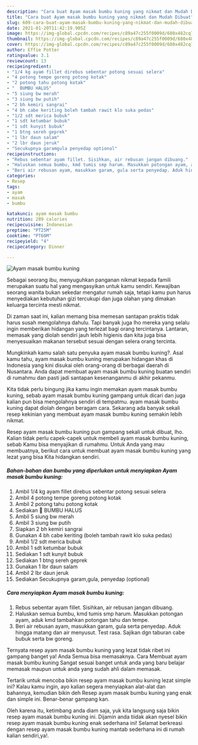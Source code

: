 ```yaml
---
description: "Cara buat Ayam masak bumbu kuning yang nikmat dan Mudah Dibuat"
title: "Cara buat Ayam masak bumbu kuning yang nikmat dan Mudah Dibuat"
slug: 609-cara-buat-ayam-masak-bumbu-kuning-yang-nikmat-dan-mudah-dibuat
date: 2021-01-20T11:42:19.905Z
image: https://img-global.cpcdn.com/recipes/c89a47c255f0009d/680x482cq70/ayam-masak-bumbu-kuning-foto-resep-utama.jpg
thumbnail: https://img-global.cpcdn.com/recipes/c89a47c255f0009d/680x482cq70/ayam-masak-bumbu-kuning-foto-resep-utama.jpg
cover: https://img-global.cpcdn.com/recipes/c89a47c255f0009d/680x482cq70/ayam-masak-bumbu-kuning-foto-resep-utama.jpg
author: Effie Potter
ratingvalue: 3.1
reviewcount: 13
recipeingredient:
- "1/4 kg ayam fillet direbus sebentar potong sesuai selera"
- "4 potong tempe goreng potong kotak"
- "2 potong tahu potong kotak"
- "  BUMBU HALUS"
- "5 siung bw merah"
- "3 siung bw putih"
- "2 bh kemiri sangrai"
- "4 bh cabe keriting boleh tambah rawit klo suka pedas"
- "1/2 sdt merica bubuk"
- "1 sdt ketumbar bubuk"
- "1 sdt kunyit bubuk"
- "1 btng sereh geprek"
- "1 lbr daun salam"
- "2 lbr daun jeruk"
- "Secukupnya garamgula penyedap optional"
recipeinstructions:
- "Rebus sebentar ayam fillet. Sisihkan, air rebusan jangan dibuang."
- "Haluskan semua bumbu, kmd tumis smp harum. Masukkan potongan ayam, aduk kmd tambahkan potongan tahu dan tempe."
- "Beri air rebusan ayam, masukkan garam, gula serta penyedap. Aduk hingga matang dan air menyusut. Test rasa. Sajikan dgn taburan cabe bubuk serta bw goreng."
categories:
- Resep
tags:
- ayam
- masak
- bumbu

katakunci: ayam masak bumbu 
nutrition: 289 calories
recipecuisine: Indonesian
preptime: "PT25M"
cooktime: "PT60M"
recipeyield: "4"
recipecategory: Dinner

---
```



![Ayam masak bumbu kuning](https://img-global.cpcdn.com/recipes/c89a47c255f0009d/680x482cq70/ayam-masak-bumbu-kuning-foto-resep-utama.jpg)

Sebagai seorang ibu, menyuguhkan panganan nikmat kepada famili merupakan suatu hal yang mengasyikan untuk kamu sendiri. Kewajiban seorang  wanita bukan sekedar mengatur rumah saja, tetapi kamu pun harus menyediakan kebutuhan gizi tercukupi dan juga olahan yang dimakan keluarga tercinta mesti nikmat.

Di zaman  saat ini, kalian memang bisa memesan santapan praktis tidak harus susah mengolahnya dahulu. Tapi banyak juga lho mereka yang selalu ingin memberikan hidangan yang terlezat bagi orang tercintanya. Lantaran, memasak yang diolah sendiri jauh lebih higienis dan kita juga bisa menyesuaikan makanan tersebut sesuai dengan selera orang tercinta. 



Mungkinkah kamu salah satu penyuka ayam masak bumbu kuning?. Asal kamu tahu, ayam masak bumbu kuning merupakan hidangan khas di Indonesia yang kini disukai oleh orang-orang di berbagai daerah di Nusantara. Anda dapat membuat ayam masak bumbu kuning buatan sendiri di rumahmu dan pasti jadi santapan kesenanganmu di akhir pekanmu.

Kita tidak perlu bingung jika kamu ingin memakan ayam masak bumbu kuning, sebab ayam masak bumbu kuning gampang untuk dicari dan juga kalian pun bisa mengolahnya sendiri di tempatmu. ayam masak bumbu kuning dapat diolah dengan beragam cara. Sekarang ada banyak sekali resep kekinian yang membuat ayam masak bumbu kuning semakin lebih nikmat.

Resep ayam masak bumbu kuning pun gampang sekali untuk dibuat, lho. Kalian tidak perlu capek-capek untuk membeli ayam masak bumbu kuning, sebab Kamu bisa menyajikan di rumahmu. Untuk Anda yang mau membuatnya, berikut cara untuk membuat ayam masak bumbu kuning yang lezat yang bisa Kita hidangkan sendiri.

<!--inarticleads1-->

##### Bahan-bahan dan bumbu yang diperlukan untuk menyiapkan Ayam masak bumbu kuning:

1. Ambil 1/4 kg ayam fillet direbus sebentar potong sesuai selera
1. Ambil 4 potong tempe goreng potong kotak
1. Ambil 2 potong tahu potong kotak
1. Sediakan  🧂 BUMBU HALUS
1. Ambil 5 siung bw merah
1. Ambil 3 siung bw putih
1. Siapkan 2 bh kemiri sangrai
1. Gunakan 4 bh cabe keriting (boleh tambah rawit klo suka pedas)
1. Ambil 1/2 sdt merica bubuk
1. Ambil 1 sdt ketumbar bubuk
1. Sediakan 1 sdt kunyit bubuk
1. Sediakan 1 btng sereh geprek
1. Gunakan 1 lbr daun salam
1. Ambil 2 lbr daun jeruk
1. Sediakan Secukupnya garam,gula, penyedap (optional)




<!--inarticleads2-->

##### Cara menyiapkan Ayam masak bumbu kuning:

1. Rebus sebentar ayam fillet. Sisihkan, air rebusan jangan dibuang.
1. Haluskan semua bumbu, kmd tumis smp harum. Masukkan potongan ayam, aduk kmd tambahkan potongan tahu dan tempe.
1. Beri air rebusan ayam, masukkan garam, gula serta penyedap. Aduk hingga matang dan air menyusut. Test rasa. Sajikan dgn taburan cabe bubuk serta bw goreng.




Ternyata resep ayam masak bumbu kuning yang lezat tidak ribet ini gampang banget ya! Anda Semua bisa memasaknya. Cara Membuat ayam masak bumbu kuning Sangat sesuai banget untuk anda yang baru belajar memasak maupun untuk anda yang sudah ahli dalam memasak.

Tertarik untuk mencoba bikin resep ayam masak bumbu kuning lezat simple ini? Kalau kamu ingin, ayo kalian segera menyiapkan alat-alat dan bahannya, kemudian bikin deh Resep ayam masak bumbu kuning yang enak dan simple ini. Benar-benar gampang kan. 

Oleh karena itu, ketimbang anda diam saja, yuk kita langsung saja bikin resep ayam masak bumbu kuning ini. Dijamin anda tiidak akan nyesel bikin resep ayam masak bumbu kuning enak sederhana ini! Selamat berkreasi dengan resep ayam masak bumbu kuning mantab sederhana ini di rumah kalian sendiri,ya!.

